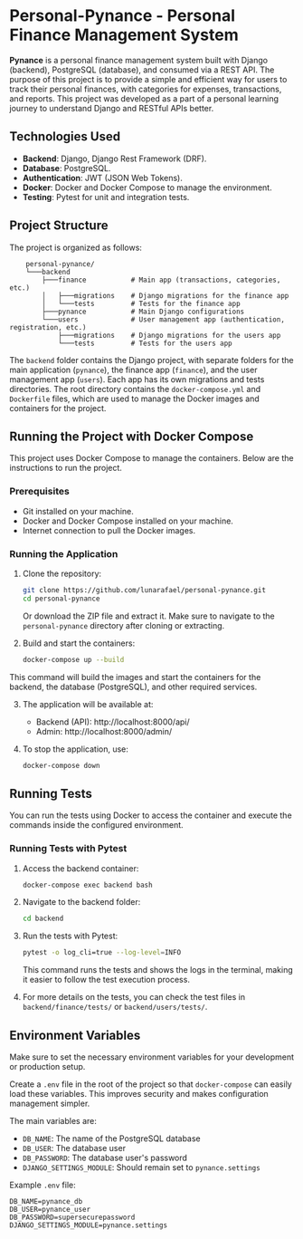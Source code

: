 # Personal-Pynance - Personal Finance Management System

**Pynance** is a personal finance management system built with Django (backend), PostgreSQL (database), and consumed via a REST API. The purpose of this project is to provide a simple and efficient way for users to track their personal finances, with categories for expenses, transactions, and reports. This project was developed as a part of a personal learning journey to understand Django and RESTful APIs better.

## Technologies Used

- **Backend**: Django, Django Rest Framework (DRF).
- **Database**: PostgreSQL.
- **Authentication**: JWT (JSON Web Tokens).
- **Docker**: Docker and Docker Compose to manage the environment.
- **Testing**: Pytest for unit and integration tests.

## Project Structure

The project is organized as follows:

```
    personal-pynance/ 
    └───backend 
        ├───finance           # Main app (transactions, categories, etc.) 
        │   ├───migrations    # Django migrations for the finance app 
        │   └───tests         # Tests for the finance app
        ├───pynance           # Main Django configurations 
        └───users             # User management app (authentication, registration, etc.) 
            ├───migrations    # Django migrations for the users app 
            └───tests         # Tests for the users app
```
The `backend` folder contains the Django project, with separate folders for the main application (`pynance`), the finance app (`finance`), and the user management app (`users`). Each app has its own migrations and tests directories. The root directory contains the `docker-compose.yml` and `Dockerfile` files, which are used to manage the Docker images and containers for the project.

## Running the Project with Docker Compose

This project uses Docker Compose to manage the containers. Below are the instructions to run the project.

### Prerequisites

- Git installed on your machine.
- Docker and Docker Compose installed on your machine.
- Internet connection to pull the Docker images.

### Running the Application

1. Clone the repository:

   ```bash
   git clone https://github.com/lunarafael/personal-pynance.git
   cd personal-pynance
   ```
   Or download the ZIP file and extract it. Make sure to navigate to the `personal-pynance` directory after cloning or extracting.

2. Build and start the containers:

    ```bash
    docker-compose up --build
    ```

This command will build the images and start the containers for the backend, the database (PostgreSQL), and other required services.

3. The application will be available at:
   - Backend (API): http://localhost:8000/api/
   - Admin: http://localhost:8000/admin/

4. To stop the application, use:

    ```bash
    docker-compose down
    ```

## Running Tests

You can run the tests using Docker to access the container and execute the commands inside the configured environment.

### Running Tests with Pytest

1. Access the backend container:

    ```bash
    docker-compose exec backend bash
    ```

2. Navigate to the backend folder:

    ```bash
    cd backend
    ```

3. Run the tests with Pytest:

    ```bash
    pytest -o log_cli=true --log-level=INFO
    ```

    This command runs the tests and shows the logs in the terminal, making it easier to follow the test execution process.

4. For more details on the tests, you can check the test files in `backend/finance/tests/` or `backend/users/tests/`.

## Environment Variables

Make sure to set the necessary environment variables for your development or production setup.

Create a `.env` file in the root of the project so that `docker-compose` can easily load these variables. This improves security and makes configuration management simpler.

The main variables are:

- `DB_NAME`: The name of the PostgreSQL database
- `DB_USER`: The database user
- `DB_PASSWORD`: The database user's password
- `DJANGO_SETTINGS_MODULE`: Should remain set to `pynance.settings`

Example `.env` file:

```env
DB_NAME=pynance_db
DB_USER=pynance_user
DB_PASSWORD=supersecurepassword
DJANGO_SETTINGS_MODULE=pynance.settings
```